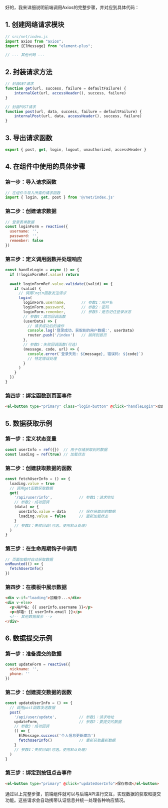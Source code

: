 好的，我来详细说明前端调用Axios的完整步骤，并对应到具体代码：

## 1. 创建网络请求模块
```javascript
// src/net/index.js
import axios from "axios";
import {ElMessage} from "element-plus";

// ... 其他代码 ...
```

## 2. 封装请求方法
```javascript
// 封装GET请求
function get(url, success, failure = defaultFailure) {
    internalGet(url, accessHeader(), success, failure)
}

// 封装POST请求
function post(url, data, success, failure = defaultFailure) {
    internalPost(url, data, accessHeader(), success, failure)
}
```

## 3. 导出请求函数
```javascript
export { post, get, login, logout, unauthorized, accessHeader }
```

## 4. 在组件中使用的具体步骤

### 第一步：导入请求函数
```javascript
// 在组件中导入所需的请求函数
import { login, get, post } from '@/net/index.js'
```

### 第二步：创建请求数据
```javascript
// 登录表单数据
const loginForm = reactive({
  username: '',
  password: '',
  remember: false
})
```

### 第三步：定义调用函数并处理响应
```javascript
const handleLogin = async () => {
  if (!loginFormRef.value) return
  
  await loginFormRef.value.validate((valid) => {
    if (valid) {
      // 调用login函数发送请求
      login(
        loginForm.username,       // 参数1：用户名
        loginForm.password,       // 参数2：密码
        loginForm.remember,       // 参数3：是否记住登录状态
        // 参数4：成功回调函数
        (userData) => {
          // 请求成功后的操作
          console.log('登录成功，获取到的用户数据:', userData)
          router.push('/index')   // 跳转到首页
        },
        // 参数5：失败回调函数(可选)
        (message, code, url) => {
          console.error(`登录失败: ${message}, 错误码: ${code}`)
          // 特定错误处理
        }
      )
    }
  })
}
```

### 第四步：绑定函数到页面事件
```html
<el-button type="primary" class="login-button" @click="handleLogin">立即登录</el-button>
```

## 5. 数据获取示例

### 第一步：定义状态变量
```javascript
const userInfo = ref({})  // 用于存储获取到的数据
const loading = ref(true) // 加载状态
```

### 第二步：创建获取数据的函数
```javascript
const fetchUserInfo = () => {
  loading.value = true
  // 调用get函数获取数据
  get(
    '/api/user/info',            // 参数1：请求地址
    // 参数2：成功回调
    (data) => {
      userInfo.value = data      // 保存获取到的数据
      loading.value = false      // 更新加载状态
    }
    // 参数3：失败回调(可选，使用默认处理)
  )
}
```

### 第三步：在生命周期钩子中调用
```javascript
// 页面加载时自动获取数据
onMounted(() => {
  fetchUserInfo()
})
```

### 第四步：在模板中展示数据
```html
<div v-if="loading">加载中...</div>
<div v-else>
  <p>用户名: {{ userInfo.username }}</p>
  <p>邮箱: {{ userInfo.email }}</p>
  <!-- 其他数据展示 -->
</div>
```

## 6. 数据提交示例

### 第一步：准备提交的数据
```javascript
const updateForm = reactive({
  nickname: '',
  phone: ''
})
```

### 第二步：创建提交数据的函数
```javascript
const updateUserInfo = () => {
  // 调用post函数发送数据
  post(
    '/api/user/update',          // 参数1：请求地址
    updateForm,                  // 参数2：要提交的数据
    // 参数3：成功回调
    () => {
      ElMessage.success('个人信息更新成功')
      fetchUserInfo()            // 重新获取最新数据
    }
    // 参数4：失败回调(可选，使用默认处理)
  )
}
```

### 第三步：绑定到按钮点击事件
```html
<el-button type="primary" @click="updateUserInfo">保存修改</el-button>
```

通过以上完整步骤，前端组件就可以与后端API进行交互，实现数据的获取和提交功能。这些请求会自动携带认证信息并统一处理各种响应情况。